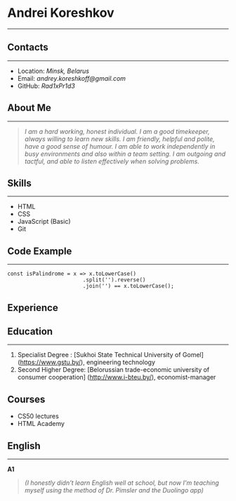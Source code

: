 # Andrei Koreshkov
********* 

## Contacts
********* 
* Location: _Minsk, Belarus_
* Email: _andrey.koreshkoff@gmail.com_
* GitHub: _Rad1xPr1d3_

## About Me
********* 
> _I am a hard working, honest individual. I am a good timekeeper, always willing to learn new skills. I am friendly, helpful and polite, have a good sense of humour. I am able to work independently in busy environments and also within a team setting. I am outgoing and tactful, and able to listen effectively when solving problems._

## Skills
********* 
* HTML
* CSS
* JavaScript (Basic)
* Git

## Code Example
********* 
```
const isPalindrome = x => x.toLowerCase()
                        .split('').reverse()
                        .join('') == x.toLowerCase();
```

## Experience


## Education
********* 
1. Specialist Degree : [Sukhoi State Technical University of Gomel] (https://www.gstu.by/), engineering technology
2. Second Higher Degree: [Belorussian trade-economic university of consumer cooperation] (http://www.i-bteu.by/), economist-manager

## Courses
* CS50 lectures
* HTML Academy

## English
********* 
__A1__ 
> _(I honestly didn't learn English well at school, but now I'm teaching myself using the method of Dr. Pimsler and the Duolingo app)_